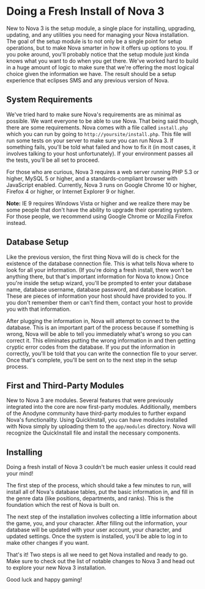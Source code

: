 # Doing a Fresh Install of Nova 3

New to Nova 3 is the setup module, a single place for installing, upgrading, updating, and any utilities you need for managing your Nova installation. The goal of the setup module is to not only be a single point for setup operations, but to make Nova smarter in how it offers up options to you. If you poke around, you'll probably notice that the setup module just kinda knows what you want to do when you get there. We've worked hard to build in a huge amount of logic to make sure that we're offering the most logical choice given the information we have. The result should be a setup experience that eclipses SMS and any previous version of Nova.

## System Requirements

We've tried hard to make sure Nova's requirements are as minimal as possible. We want everyone to be able to use Nova. That being said though, there are some requirements. Nova comes with a file called `install.php` which you can run by going to `http://yoursite/install.php`. This file will run some tests on your server to make sure you can run Nova 3. If something fails, you'll be told what failed and how to fix it (in most cases, it involves talking to your host unfortunately). If your environment passes all the tests, you'll be all set to proceed.

For those who are curious, Nova 3 requires a web server running PHP 5.3 or higher, MySQL 5 or higher, and a standards-compliant browser with JavaScript enabled. Currently, Nova 3 runs on Google Chrome 10 or higher, Firefox 4 or higher, or Internet Explorer 9 or higher.

<p class="alert alert-info"><strong>Note:</strong> IE 9 requires Windows Vista or higher and we realize there may be some people that don't have the ability to upgrade their operating system. For those people, we recommend using Google Chrome or Mozilla Firefox instead.</p>

## Database Setup

Like the previous version, the first thing Nova will do is check for the existence of the database connection file. This is what tells Nova where to look for all your information. (If you're doing a fresh install, there won't be anything there, but that's important information for Nova to know.) Once you're inside the setup wizard, you'll be prompted to enter your database name, database username, database password, and database location. These are pieces of information your host should have provided to you. If you don't remember them or can't find them, contact your host to provide you with that information.

After plugging the information in, Nova will attempt to connect to the database. This is an important part of the process because if something is wrong, Nova will be able to tell you immediately what's wrong so you can correct it. This eliminates putting the wrong information in and then getting cryptic error codes from the database. If you put the information in correctly, you'll be told that you can write the connection file to your server. Once that's complete, you'll be sent on to the next step in the setup process.

## First and Third-Party Modules

New to Nova 3 are modules. Several features that were previously integrated into the core are now first-party modules. Additionally, members of the Anodyne community have third-party modules to further expand Nova's functionality. Using QuickInstall, you can have modules installed with Nova simply by uploading them to the `app/modules` directory. Nova will recognize the QuickInstall file and install the necessary components.

## Installing

Doing a fresh install of Nova 3 couldn't be much easier unless it could read your mind!

The first step of the process, which should take a few minutes to run, will install all of Nova's database tables, put the basic information in, and fill in the genre data (like positions, departments, and ranks). This is the foundation which the rest of Nova is built on.

The next step of the installation involves collecting a little information about the game, you, and your character. After filling out the information, your database will be updated with your user account, your character, and updated settings. Once the system is installed, you'll be able to log in to make other changes if you want.

That's it! Two steps is all we need to get Nova installed and ready to go. Make sure to check out the list of notable changes to Nova 3 and head out to explore your new Nova 3 installation.

Good luck and happy gaming!
